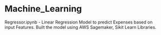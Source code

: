 # Machine_Learning

Regressor.ipynb - Linear Regression Model to predict Expenses based on input Features. Built the model using AWS Sagemaker, Sikit Learn Libraries.
